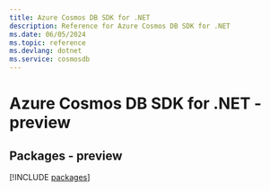 ```yaml
---
title: Azure Cosmos DB SDK for .NET
description: Reference for Azure Cosmos DB SDK for .NET
ms.date: 06/05/2024
ms.topic: reference
ms.devlang: dotnet
ms.service: cosmosdb
---
```

# Azure Cosmos DB SDK for .NET - preview
## Packages - preview
[!INCLUDE [packages](cosmos-db-index.md)]